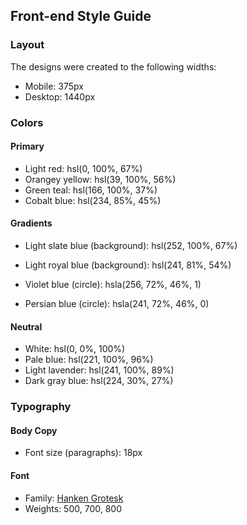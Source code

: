 ## Front-end Style Guide

### Layout

The designs were created to the following widths:

- Mobile: 375px
- Desktop: 1440px

### Colors

#### Primary

- Light red: hsl(0, 100%, 67%)
- Orangey yellow: hsl(39, 100%, 56%)
- Green teal: hsl(166, 100%, 37%)
- Cobalt blue: hsl(234, 85%, 45%)

#### Gradients

- Light slate blue (background): hsl(252, 100%, 67%)
- Light royal blue (background): hsl(241, 81%, 54%)

- Violet blue (circle): hsla(256, 72%, 46%, 1)
- Persian blue (circle): hsla(241, 72%, 46%, 0)

#### Neutral

- White: hsl(0, 0%, 100%)
- Pale blue: hsl(221, 100%, 96%)
- Light lavender: hsl(241, 100%, 89%)
- Dark gray blue: hsl(224, 30%, 27%)

### Typography

#### Body Copy

- Font size (paragraphs): 18px

#### Font

- Family: [Hanken Grotesk](https://fonts.google.com/specimen/Hanken+Grotesk)
- Weights: 500, 700, 800
